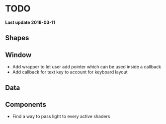# TODO

**Last update 2018-03-11**

## Shapes


## Window

  - Add wrapper to let user add pointer which can be used inside a callback
  - Add callback for text key to account for keyboard layout


## Data


## Components

  - Find a way to pass light to every active shaders
